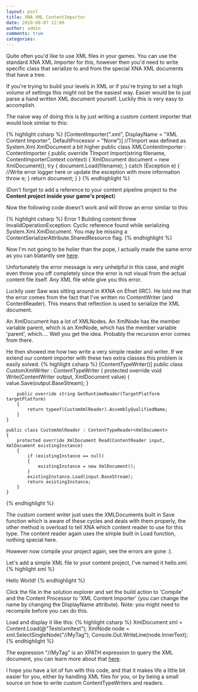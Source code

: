 ```yaml
---
layout: post
title: XNA XML ContentImporter
date: 2010-08-07 12:09
author: admin
comments: true
categories:
---
```

Quite often you'd like to use XML files in your games. You can use the standard XNA XML Importer for this, however then you'd need to write specific class that serialize to and from the special XNA XML documents that have a <XNAContent> tree.

If you're trying to build your levels in XML or if you're trying to set a high volume of settings this might not be the easiest way. Easier would be to just parse a hand written XML document yourself. Luckily this is very easy to accomplish.

The naive way of doing this is by just writing a custom content importer that would look similar to this:

{% highlight csharp %}
[ContentImporter(".xml", DisplayName = "XML Content Importer", DefaultProcessor = "None")]  //TImport was defined as System.Xml.XmlDocument a bit higher
    public class XMLContentImporter : ContentImporter<TImport>
    {
        public override TImport Import(string filename, ContentImporterContext context)
        {
            XmlDocument document = new XmlDocument();
            try
            {
                document.Load(filename);
            }
            catch (Exception e)
            {
                //Write error logger here or update the exception with more information
                throw e;
            }
            return document;
        }
    }
{% endhighlight %}

(Don't forget to add a reference to your content pipeline project to the<strong> Content project inside your game's project</strong>)

Now the following code doesn't work and will throw an error similar to this:

{% highlight csharp %}
Error   1   Building content threw InvalidOperationException: Cyclic reference found while serializing System.Xml.XmlDocument. You may be missing a ContentSerializerAttribute.SharedResource flag.
{% endhighlight %}

Now I'm not going to be holier than the pope, I actually made the same error as you can blatantly see <a href="http://forums.xna.com/forums/p/58481/358409.aspx">here</a>.

Unfortunately the error message is very unhelpful in this case, and might even throw you off completely since the error is not visual from the actual content file itself. Any XML file while give you this error.

Luckily user Saw was sitting around in #XNA on Efnet (IRC). He told me that the error comes from the fact that I've written no ContentWriter (and ContentReader). This means that reflection is used to serialize the XML document.

An XmlDocument has a lot of XMLNodes. An XmlNode has the member variable parent, which is an XmlNode, which has the member variable 'parent', which.... Well you get the idea. Probably the recursion error comes from there.

He then showed me how two write a very simple reader and writer. If we extend our content importer with these two extra classes this problem is easily solved.
{% highlight csharp %}
[ContentTypeWriter()]
    public class CustomXmlWriter : ContentTypeWriter<XmlDocument>
    {
        protected override void Write(ContentWriter output, XmlDocument value)
        {
            value.Save(output.BaseStream);
        }

        public override string GetRuntimeReader(TargetPlatform targetPlatform)
        {
            return typeof(CustomXmlReader).AssemblyQualifiedName;
        }
    }
    
    public class CustomXmlReader : ContentTypeReader<XmlDocument>
    {
        protected override XmlDocument Read(ContentReader input, XmlDocument existingInstance)
        {
            if (existingInstance == null)
            {
                existingInstance = new XmlDocument();
            }
            existingInstance.Load(input.BaseStream);
            return existingInstance;
        }
    }
{% endhighlight %}

The custom content writer just uses the XMLDocuments built in Save function which is aware of these cycles and deals with them properly, the other method is overload to tell XNA which content reader to use for this type. The content reader again uses the simple built in Load function, nothing special here.

However now compile your project again, see the errors are gone :).

Let's add a simple XML file to your content project, I've named it hello.xml.
{% highlight xml %}
<?xml version="1.0" encoding="utf-8" ?>
<MyTag>Hello World!</MyTag>
{% endhighlight %}

Click the file in the solution explorer and set the build action to 'Compile' and the Content Processor to 'XML Content Importer' (you can change the name by changing the DisplayName attribute). Note: you might need to recompile before you can do this.

Load and display it like this:
{% highlight csharp %}
XmlDocument xml = Content.Load<XmlDocument>(@"Tests\xmltest");
XmlNode node = xml.SelectSingleNode("//MyTag");
Console.Out.WriteLine(node.InnerText);
{% endhighlight %}

The expression "//MyTag" is an XPATH expression to query the XML document, you can learn more about that <a href="http://www.w3schools.com/xpath/xpath_syntax.asp">here</a>.

I hope you have a lot of fun with this code, and that it makes life a little bit easier for you, either by handling XML files for you, or by being a small source on how to write custom ContentTypeWriters and readers.

 

